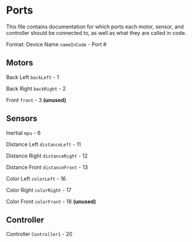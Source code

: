 # Ports

This file contains documentation for which ports each motor, sensor, and controller should be connected to, as well as what they are called in code.

Format: Device Name `nameInCode` - Port #

## Motors

Back Left `backLeft` - 1

Back Right `backRight` - 2

Front `front` - 3 __(unused)__

## Sensors

Inertial `mpu` - 6

Distance Left `distanceLeft` - 11

Distance Right `distanceRight` - 12

Distance Front `distanceFront` - 13

Color Left `colorLeft` - 16

Color Right `colorRight` - 17

Color Front `colorFront` - 18 __(unused)__

## Controller

Controller `Controller1` - 20
